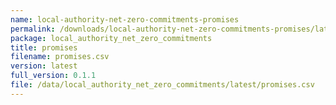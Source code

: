 ```yaml
---
name: local-authority-net-zero-commitments-promises
permalink: /downloads/local-authority-net-zero-commitments-promises/latest
package: local_authority_net_zero_commitments
title: promises
filename: promises.csv
version: latest
full_version: 0.1.1
file: /data/local_authority_net_zero_commitments/latest/promises.csv
---
```

